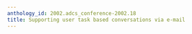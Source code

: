 ```yaml
---
anthology_id: 2002.adcs_conference-2002.18
title: Supporting user task based conversations via e-mail
---
```

